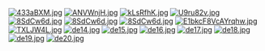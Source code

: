 
[![433aBXM.jpg](https://dl.dropboxusercontent.com/s/71i6m8uddunju5n/de1.jpg?dl=0)](https://dl.dropboxusercontent.com/s/71i6m8uddunju5n/de1.jpg?dl=0)
[![ANVWnjH.jpg](https://dl.dropboxusercontent.com/s/zbipspvhkzcswdb/de%202.jpg?dl=0)](https://dl.dropboxusercontent.com/s/zbipspvhkzcswdb/de%202.jpg?dl=0)
[![kLsRfhK.jpg](https://dl.dropboxusercontent.com/s/3l4pxo3zcvqmtrd/de5.jpg?dl=0)](https://dl.dropboxusercontent.com/s/3l4pxo3zcvqmtrd/de5.jpg?dl=0)
[![U9ru82v.jpg](https://i.imgur.com/U9ru82v.jpg)](https://i.imgur.com/U9ru82v.jpg)
[![8SdCw6d.jpg](https://i.imgur.com/8SdCw6d.jpg)](https://i.imgur.com/8SdCw6d.jpg)
[![8SdCw6d.jpg](https://lh3.googleusercontent.com/pw/ACtC-3c4OwpbdwOYn-LZmLor1eNIyA4oJlUrFQ5kWvDNE9tKb6g4X0mf86eavz_UgHZFVrVwawYRHrHqfCV5BgZwNyFo666ZqJnuGyrky-8l8rSZzHc-qSLtHGSPYi0pY37y7Z_azLGwvYHtbecGlTcbziVO=w1536-h2048-no?authuser=0)](https://lh3.googleusercontent.com/pw/ACtC-3c4OwpbdwOYn-LZmLor1eNIyA4oJlUrFQ5kWvDNE9tKb6g4X0mf86eavz_UgHZFVrVwawYRHrHqfCV5BgZwNyFo666ZqJnuGyrky-8l8rSZzHc-qSLtHGSPYi0pY37y7Z_azLGwvYHtbecGlTcbziVO=w1536-h2048-no?authuser=0)
[![8SdCw6d.jpg](https://lh3.googleusercontent.com/pw/ACtC-3c8q3vFeWDt7ls2KnqOFlEfrn2AJj-XTEPMoWTu_bt2wfUMEYXKrZ0vnTcBJOJRaaA2eVhnOwL13KRy_yMSf2gnJVEZes24Zym-pcsT9tXPdnyVnGr7BPr18lM0fWbBJQMCLJPvHhHGq_lclcT8ZB8T=w1536-h2048-no?authuser=0)](https://lh3.googleusercontent.com/pw/ACtC-3c8q3vFeWDt7ls2KnqOFlEfrn2AJj-XTEPMoWTu_bt2wfUMEYXKrZ0vnTcBJOJRaaA2eVhnOwL13KRy_yMSf2gnJVEZes24Zym-pcsT9tXPdnyVnGr7BPr18lM0fWbBJQMCLJPvHhHGq_lclcT8ZB8T=w1536-h2048-no?authuser=0)
[![E1bkcF8VcAYrqhw.jpg](https://pbs.twimg.com/media/E1bkcF8VcAYErca?format=jpg&name=4096x4096)](https://pbs.twimg.com/media/E1bkcF8VcAYErca?format=jpg&name=4096x4096)
[![TXLJW4L.jpg](https://i.imgur.com/TXLJW4L.jpg)](https://i.imgur.com/TXLJW4L.jpg)
[![de14.jpg](https://dl.dropboxusercontent.com/s/0itky7rt9stc5uz/de14.jpg?dl=0)](https://dl.dropboxusercontent.com/s/0itky7rt9stc5uz/de14.jpg?dl=0)
[![de15.jpg](https://dl.dropboxusercontent.com/s/tonoeln28l5e1ux/de15.jpg?dl=0)](https://dl.dropboxusercontent.com/s/tonoeln28l5e1ux/de15.jpg?dl=0)
[![de16.jpg](https://dl.dropboxusercontent.com/s/1cq72shdfmoohl7/de16.jpg?dl=0)](https://dl.dropboxusercontent.com/s/1cq72shdfmoohl7/de16.jpg?dl=0)
[![de17.jpg](https://dl.dropboxusercontent.com/s/2i8ye23vj5bnysg/de17.jpg?dl=0)](https://dl.dropboxusercontent.com/s/2i8ye23vj5bnysg/de17.jpg?dl=0)
[![de18.jpg](https://dl.dropboxusercontent.com/s/ntuur629w62y0us/de18.jpg?dl=0)](https://dl.dropboxusercontent.com/s/ntuur629w62y0us/de18.jpg?dl=0)
[![de19.jpg](https://dl.dropboxusercontent.com/s/xy06a9ssdvyvmho/de19.jpg?dl=0)](https://dl.dropboxusercontent.com/s/xy06a9ssdvyvmho/de19.jpg?dl=0)
[![de20.jpg](https://dl.dropboxusercontent.com/s/x6e8xnpv03yjnt8/de20.jpg?dl=0)](https://dl.dropboxusercontent.com/s/x6e8xnpv03yjnt8/de20.jpg?dl=0)
